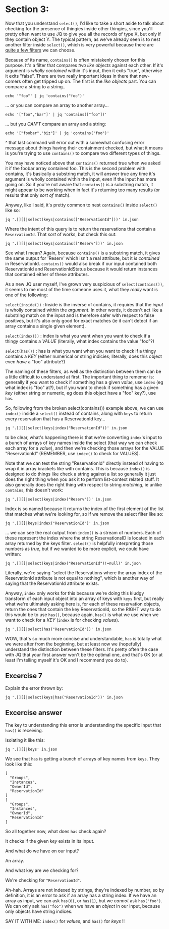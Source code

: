 # Section 3: 

Now that you understand `select()`, I'd like to take a short aside to talk
about checking for the presence of thingies inside other thingies, since you'll
pretty often want to use JQ to give you all the records of type X, but only if
they contain object Y.  The typical pattern, as we've already seen is to nest
another filter inside `select()`, which is very powerful because there are
[quite a few filters](https://stedolan.github.io/jq/manual/) we can choose.

Because of its name, `contains()` is often mistakenly chosen for this purpose.
It's a filter that compares *two like objects* against each other.  If it's
argument is *wholly contained* within it's input, then it exits "true",
otherwise it exits "false".  There are two really important ideas in there that
new-comers often get tripped up on. The first is the *like objects* part. You
can compare a string to a string.. 

```
echo '"foo"' | jq 'contains("foo")'
```

... or you can compare an array to another array...

```
echo '["foo","bar"]' | jq 'contains(["foo"])'
```

... but you *CAN'T* compare an array and a string:

```
echo '["foobar","biz"]' | jq 'contains("foo")'
```

^ that last command will error out with a somewhat confusing error message
about things having their containment checked, but what it means is you're
trying to use `contains()` to compare two different types of things. 

You may have noticed above that `contains()` returned true when we asked it if
the foobar array contained foo. This is the second problem with contains, it's
basically a substring match, it will answer true any time it's argument is
wholly contained within the input, even if the input has more going on.  So if
you're not aware that `contains()` is a substring match, it might appear to be
working when in fact it's returning too many results (or results that only
*sort of* match). 

Anyway, like I said, it's pretty common to nest `contains()` inside `select()`
like so: 

```
jq '.[][]|select(keys|contains(["ReservationId"]))' in.json
```

Where the intent of this query is to return the reservations that contain a
`ReservationId`. That *sort* of works, but check this out: 

```
jq '.[][]|select(keys|contains(["Reserv"]))' in.json
```

See what I mean? Again, because `contains()` is a substring match, it gives the
same output for 'Reserv' which isn't a real attribute, but it *is contained* in
ReservationId.  `contains()` would also break if our input contained both
ReservationId and ReservationIdStatus because it would return instances that
contained either of these attributes.

As a new JQ user myself, I've grown very suspicious of `select(contains())`, it
seems to me most of the time someone uses it, what they *really* want is one of
the following:

`select(inside())` : Inside is the inverse of contains, it requires that the
*input* is wholly contained within the *argument*. In other words, it doesn't
act like a substring match on the input and is therefore safer with respect to
false positives, but it's also only good for exact matches (ie it can't detect
if an array contains a single given element). 

`select(index())` : index is what you want when you want to check if a thingy
contains a *VALUE* (literally, what index contains the value "foo"?)

`select(has())` : has is what you want when you want to check if a thingy
contains a *KEY* (either numerical or string indicies; literally, does this
object even *have* a "foo" attribute?)

The naming of these filters, as well as the distinction between them can be a
little difficult to understand at first. The important thing to rememer is:
generally if you want to check if something has a given *value*, use `index`
(eg what index is "foo" at?), but if you want to check if something has a given
*key* (either string or numeric, eg does this object have a "foo" key?), use
`has`. 

So, following from the broken select(contains()) example above, we can use
`index()` inside a `select()` instead of contains, along with `keys` to return
every reservation that has a ReservationId key...

```
jq '.[][]|select(keys|index("ReservationId"))' in.json
```

to be clear, what's happening there is that we're converting `index`'s input to
a bunch of arrays of key names inside the select (that way we can check each
array for a *value*), and then we're checking those arrays for the VALUE
"ReservationId" (REMEMBER, use `index()` to check for VALUES). 

Note that we can test the string "ReservationId" directly instead of having to
wrap it in array brackets like with contains. This is because `index()` is
designed to do things like check a string against a list so generally it just
does the right thing when you ask it to perform list-context related stuff.  It
also generally does the right thing with respect to string *matching*, ie
unlike `contains`, this doesn't work: 

```
jq '.[][]|select(keys|index("Reserv"))' in.json
```

Index is so named because it returns the index of the first element of the list
that matches what we're looking for, so if we remove the select filter like
so: 

```
jq '.[][]|keys|index("ReservationId")' in.json
```

... we can see the real output from `index()` is a stream of numbers. Each of
these represent the index where the string ReservationsID is located in each
array returned by the keys filter.  `select()` is helpfully interpreting those
numbers as *true*, but if we wanted to be more explicit, we could have written:

```
jq '.[][]|select(keys|index("ReservationId")!=null)' in.json
```

Literally, we're saying "select the Reservations where the array index of the
ReservationId attribute is not equal to nothing", which is another way of
saying that the ReservationId attribute exists.  

Anyway, `index` only works for this because we're doing this kludgy transform
of each input object into an array of keys with `keys` first, but really what
we're ultimately asking here is, for each of these reservation objects, return
the ones that contain the key ReservationId, so the RIGHT way to do this would
be to use `has()`, because again, `has()` is what we use when we want to check
for a *KEY* (`index` is for checking *values*). 

```
jq '.[][]|select(has("ReservationId"))' in.json
```

WOW, that's so much more concise and understandable, `has` is totally what we
were after from the beginning, but at least now we (hopefully) understand the
distinction between these filters. It's pretty often the case with JQ that your
first answer won't be the optimal one, and that's OK (or at least I'm telling
myself it's OK and I recommend you do to). 

## Excercise 7
Explain the error thrown by: 

```
jq '.[][]|select(keys|has("ReservationId"))' in.json
```

## Excercise answer
The key to understanding this error is understanding the specific input that
`has()` is receiving.

Isolating it like this: 

```
jq '.[][]|keys' in.json
```

We see that `has` is getting a bunch of arrays of key names from `keys`. They
look like this:

```
[
  "Groups",
  "Instances",
  "OwnerId",
  "ReservationId"
]
[
  "Groups",
  "Instances",
  "OwnerId",
  "ReservationId"
]
```

So all together now, what does `has` check again? 

It checks if the given *key* exists in its input.

And what do we have on our input? 

An array. 

And what key are we checking for? 

We're checking for `"ReservationId"`. 

Ah-hah.  Arrays are not indexed by strings, they're indexed by number, so by
definition, it is an error to ask if an array has a string index.  If we have
an array as input, we can ask `has(0)`, or `has(1)`, but we *cannot* ask
`has("foo")`. We can only ask `has("foo")` when we have an *object* in our
input, because only objects have string indices.  

SAY IT WITH ME: `index()` for *values*, and `has()` for *keys*  !!
